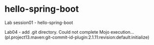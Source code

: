 # hello-spring-boot
Lab session01 - hello-spring-boot

Lab04 - add .git directory.
Could not complete Mojo execution... (pl.project13.maven:git-commit-id-plugin:2.1.11:revision:default:initialize)

